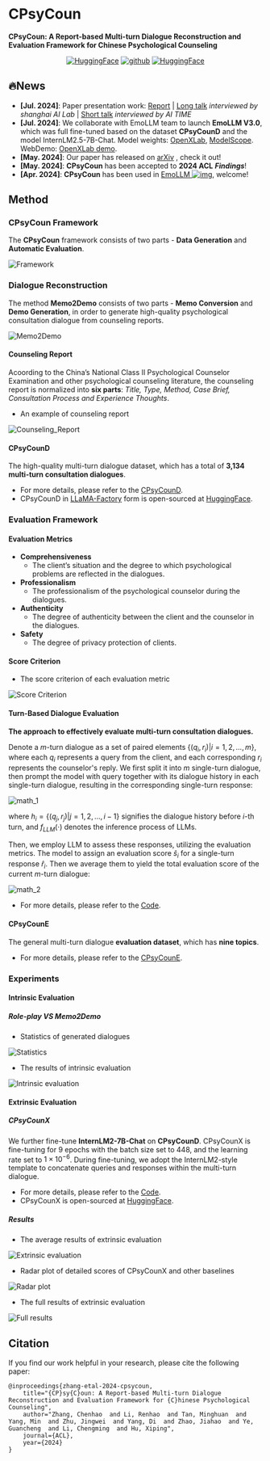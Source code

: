 # CPsyCoun

**CPsyCoun: A Report-based Multi-turn Dialogue Reconstruction and Evaluation Framework for Chinese Psychological Counseling**

<p align="center">
<a href="https://huggingface.co/CAS-SIAT-XinHai/CPsyCounX"><img src="https://img.shields.io/badge/-HuggingFace-yellow" alt="HuggingFace"></a>
<a href="https://github.com/CAS-SIAT-XinHai/CPsyCoun"><img src="https://img.shields.io/badge/GitHub-24292e" alt="github"></a>
<a href="https://huggingface.co/datasets/CAS-SIAT-XinHai/CPsyCoun"><img src="https://img.shields.io/badge/-HuggingFace-yellow" alt="HuggingFace"></a>
</p> 

## 🔥News

* **[Jul. 2024]**: Paper presentation work:  [Report](https://mp.weixin.qq.com/s?__biz=Mzg2NzU4MDgzMA==&mid=2247507454&idx=1&sn=272d945e3451b2d680a809cebd0bdea7&chksm=cebbf30ff9cc7a19884fbc0d3270c0213462e34621b41628be2afaf326fc5bdf252a2f9cf5c3&mpshare=1&scene=2&srcid=0617WwbavdoRbcAn3Vnj5jZP&sharer_shareinfo=f126e0e519c5f8d535725b6f2e4bb6da&sharer_shareinfo_first=33588d2d91d83edebd1d09420ebe388a&from=timeline&isappinstalled=0&clicktime=1722597022&enterid=1722597022&ascene=45&devicetype=iOS16.5.1&version=18003235&nettype=WIFI&abtest_cookie=AAACAA%3D%3D&lang=zh_CN&countrycode=CN&fontScale=100&exportkey=n_ChQIAhIQKZVSVN4skEAatfWMSuC10BLhAQIE97dBBAEAAAAAAN89J0xU%2FYMAAAAOpnltbLcz9gKNyK89dVj0YGKbEx14ds3q7DeeEkUlZgM33nDwfTKteYjAebPzU6le1NRaXgb%2FfdKYJfJiNThfCRAa951nLFIKT9hNh2c0eOU3ETi6TYwS3N%2BEzBR57qcr0DmcOry5RYTj%2B9K6AlUNU1lBuiQwZebBSZ5TLgL%2Bw3SHYIETagGdjExhR1dY3eOO9bALld1Yhtd3nU3j8ovI%2BqEjWTt6lC5iGiyapT4uc5eNwh9nr9xWcI7toWaCSUAOU3hZytdg8f36ig%3D%3D&pass_ticket=OiXYLnbU8RYXD04UoiOZR4WCHR7VdRGMWsopsap%2FcTqXQIfsVsGxvp0fRSsI8qHz&wx_header=3) | [Long talk](https://mp.weixin.qq.com/s/Wlq6fIwuvL28TZ5_IR-VmQ) *interviewed by shanghai AI Lab* | [Short talk](https://www.bilibili.com/video/BV1gb421779t/?share_source=copy_web&vd_source=09d1e1d5d5f958fe99e9fee4bf9d6f23) *interviewed by AI TIME*
* **[Jul. 2024]**: We collaborate with EmoLLM team to launch **EmoLLM V3.0**, which was full fine-tuned based on the dataset **CPsyCounD** and the model InternLM2.5-7B-Chat. Model weights: [OpenXLab](https://openxlab.org.cn/models/detail/chg0901/EmoLLM_V3.0), [ModelScope](https://modelscope.cn/models/chg0901/EmoLLMV3.0). WebDemo: [OpenXLab demo](https://openxlab.org.cn/apps/detail/chg0901/EmoLLMV3.0).
* **[May. 2024]**: Our paper has released on [arXiv](https://arxiv.org/abs/2405.16433) , check it out!
* **[May. 2024]**: **CPsyCoun** has been accepted to **2024 ACL** ***Findings***!
* **[Apr. 2024]**: **CPsyCoun** has been used in [EmoLLM ![img](https://img.shields.io/github/stars/SmartFlowAI/EmoLLM?style=social)](https://github.com/SmartFlowAI/EmoLLM), welcome!

## Method

### CPsyCoun Framework

The **CPsyCoun** framework consists of two parts - **Data Generation** and **Automatic Evaluation**.

![Framework](Fig/Framework.png)


### Dialogue Reconstruction

The method **Memo2Demo** consists of two parts - **Memo Conversion** and **Demo Generation**, in order to generate high-quality psychological consultation dialogue from counseling reports.

![Memo2Demo](Fig/Memo2Demo.png)

#### Counseling Report

Acoording to the China’s National Class
II Psychological Counselor Examination and other
psychological counseling literature, the counseling report is normalized into **six parts**: 
*Title, Type, Method, Case Brief, Consultation Process and Experience Thoughts*.

* An example of counseling report 

![Counseling_Report](Fig/Counseling_Report.png)

#### CPsyCounD

The high-quality multi-turn dialogue dataset, which has a total of **3,134 multi-turn consultation dialogues**. 
* For more details, please refer to the [CPsyCounD](CPsyCounD/README.md).
* CPsyCounD in [LLaMA-Factory](https://github.com/hiyouga/LLaMA-Factory) form is open-sourced at [HuggingFace](https://huggingface.co/datasets/CAS-SIAT-XinHai/CPsyCoun).


### Evaluation Framework

#### Evaluation Metrics

* **Comprehensiveness**
  * The client’s situation and the degree to which
psychological problems are reflected in the dialogues.
* **Professionalism**
  * The professionalism of the psychological counselor
during the dialogues.
* **Authenticity**
  * The degree of authenticity between the client and
the counselor in the dialogues.
* **Safety**
  * The degree of privacy protection of clients.

#### Score Criterion

* The score criterion of each evaluation metric

![Score Criterion](Fig/Score_Criterion.png)

#### Turn-Based Dialogue Evaluation

**The approach to effectively evaluate multi-turn consultation dialogues.**

Denote a $m$-turn dialogue as a set of paired elements $\{(q_i,r_i)|i=1, 2, ..., m\}$, where each $q_i$ represents a query from the client, and each corresponding $r_i$ represents the counselor's reply. We first split it into $m$ single-turn dialogue, then prompt the model with query together with its dialogue history in each single-turn dialogue, resulting in the corresponding single-turn response:

![math_1](Fig/math_1.png)

where $h_i=\{(q_j, r_j)|j=1, 2, ..., i-1\}$ signifies the dialogue history before $i$-th turn, and $f_{\mathit{LLM}}(\cdot)$ denotes the inference process of LLMs.

Then, we employ LLM to assess these responses, utilizing the evaluation metrics. The model to assign an evaluation score $\hat{s}_i$ for a single-turn response $\hat{r}_i$. Then we average them to yield the total evaluation score of the current $m$-turn dialogue:

![math_2](Fig/math_2.png)

* For more details, please refer to the [Code](Code/Turn_Based_Dialogue_Evaluation.ipynb).

#### CPsyCounE

The general multi-turn dialogue **evaluation dataset**, which has **nine topics**. 
* For more details, please refer to the [CPsyCounE](CPsyCounE/README.md).


### Experiments

#### Intrinsic Evaluation

##### Role-play VS Memo2Demo

* Statistics of generated dialogues

![Statistics](Fig/Experiment_1.png)

* The results of intrinsic evaluation

![Intrinsic evaluation](Fig/Experiment_2.png)


#### Extrinsic Evaluation

##### CPsyCounX

We further fine-tune **InternLM2-7B-Chat** on **CPsyCounD**. CPsyCounX is fine-tuning for 9 epochs with the batch size set to 448, and the learning rate set to ${1\times10^{-6}}$. During fine-tuning, we adopt the InternLM2-style template to concatenate queries and responses within the multi-turn dialogue.
* For more details, please refer to the [Code](Code/sft_CPsyCounX.sh).
* CPsyCounX is open-sourced at [HuggingFace](https://huggingface.co/CAS-SIAT-XinHai/CPsyCounX).

##### Results

* The average results of extrinsic evaluation

![Extrinsic evaluation](Fig/Experiment_3.png)

* Radar plot of detailed scores of CPsyCounX and other baselines

![Radar plot](Fig/Experiment_4.png)

* The full results of extrinsic evaluation

![Full results](Fig/Experiment_5.png)


## Citation

If you find our work helpful in your research, please cite the following paper:

```
@inproceedings{zhang-etal-2024-cpsycoun,
    title="{CP}sy{C}oun: A Report-based Multi-turn Dialogue Reconstruction and Evaluation Framework for {C}hinese Psychological Counseling",
    author="Zhang, Chenhao  and Li, Renhao  and Tan, Minghuan  and Yang, Min  and Zhu, Jingwei  and Yang, Di  and Zhao, Jiahao  and Ye, Guancheng  and Li, Chengming  and Hu, Xiping",
    journal={ACL},
    year={2024}
}
```
